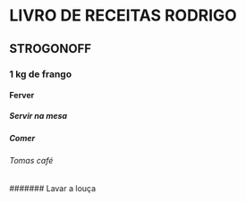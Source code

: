 # LIVRO DE RECEITAS RODRIGO
## STROGONOFF
### 1 kg de frango
#### Ferver
##### Servir na mesa
##### Comer
###### Tomas café
####### Lavar a louça